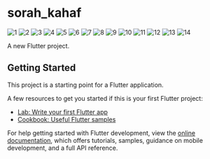 # sorah_kahaf

![1](https://user-images.githubusercontent.com/112169672/217885744-120e83f3-4060-408e-8e42-6751201f6b1d.jpg)
![2](https://user-images.githubusercontent.com/112169672/217885755-e91de41c-252e-40e0-bd52-2701e827d8fa.jpg)
![3](https://user-images.githubusercontent.com/112169672/217885759-aa585560-4a7c-4738-a902-56c273d0bd04.jpg)
![4](https://user-images.githubusercontent.com/112169672/217885761-16586fed-fb66-47ac-a282-2add185ec138.jpg)
![5](https://user-images.githubusercontent.com/112169672/217885764-dd387716-d39e-4a32-8899-7b6737c40f65.jpg)
![6](https://user-images.githubusercontent.com/112169672/217885769-cbf79c5e-1e9f-4307-a0bd-3b9b6c91cd47.jpg)
![7](https://user-images.githubusercontent.com/112169672/217885772-f55b6232-ca69-4167-a307-111f40bcf5aa.jpg)
![8](https://user-images.githubusercontent.com/112169672/217885777-bb89d144-8d22-4bdf-9f44-cb16dcdf51de.jpg)
![9](https://user-images.githubusercontent.com/112169672/217885782-1b953297-4288-4fc9-9888-ddbabbcab780.jpg)
![10](https://user-images.githubusercontent.com/112169672/217885784-f9dc8c26-8d18-4cde-8e53-73a23c8d910f.jpg)
![11](https://user-images.githubusercontent.com/112169672/217885793-330d9e43-fbcb-4e55-8b2a-275eb80c0541.jpg)
![12](https://user-images.githubusercontent.com/112169672/217885797-70a421b7-bf28-4efa-866c-9ea415f1a626.jpg)
![13](https://user-images.githubusercontent.com/112169672/217885802-34ea517e-b82d-48a3-83b6-dc53ddc44d10.jpg)
![14](https://user-images.githubusercontent.com/112169672/217885807-8257913c-7541-43b2-b5ca-2874da4c4f0d.jpg)


A new Flutter project.



## Getting Started

This project is a starting point for a Flutter application.

A few resources to get you started if this is your first Flutter project:

- [Lab: Write your first Flutter app](https://docs.flutter.dev/get-started/codelab)
- [Cookbook: Useful Flutter samples](https://docs.flutter.dev/cookbook)

For help getting started with Flutter development, view the
[online documentation](https://docs.flutter.dev/), which offers tutorials,
samples, guidance on mobile development, and a full API reference.
